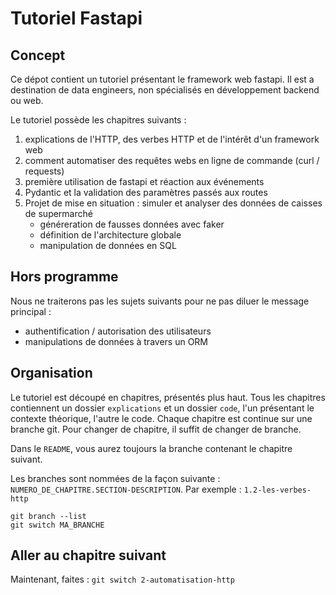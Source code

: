 # Tutoriel Fastapi 

## Concept 

Ce dépot contient un tutoriel présentant le framework web fastapi. Il est a destination de data engineers, non spécialisés en développement backend ou web. 

Le tutoriel possède les chapitres suivants : 

1. explications de l'HTTP, des verbes HTTP et de l'intérêt d'un framework web 
1. comment automatiser des requêtes webs en ligne de commande (curl / requests)
1. première utilisation de fastapi et réaction aux événements 
1. Pydantic et la validation des paramètres passés aux routes 
1. Projet de mise en situation : simuler et analyser des données de caisses de supermarché
    * généreration de fausses données avec faker
    * définition de l'architecture globale 
    * manipulation de données en SQL 

## Hors programme 

Nous ne traiterons pas les sujets suivants pour ne pas diluer le message principal : 

* authentification / autorisation des utilisateurs 
* manipulations de données à travers un ORM 

## Organisation 

Le tutoriel est découpé en chapitres, présentés plus haut. 
Tous les chapitres contiennent un dossier `explications` et un dossier `code`, l'un présentant le contexte théorique, l'autre le code. Chaque chapitre est continue sur une branche git. Pour changer de chapitre, il suffit de changer de branche. 

Dans le `README`, vous aurez toujours la branche contenant le chapitre suivant. 

Les branches sont nommées de la façon suivante : `NUMERO_DE_CHAPITRE.SECTION-DESCRIPTION`. Par exemple : `1.2-les-verbes-http`

    git branch --list 
    git switch MA_BRANCHE

## Aller au chapitre suivant     
Maintenant, faites : `git switch 2-automatisation-http`